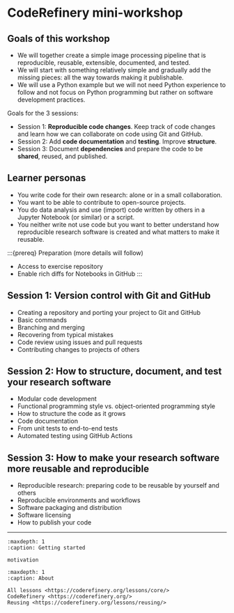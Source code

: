 # CodeRefinery mini-workshop


## Goals of this workshop

- We will together create a simple image processing pipeline that is reproducible, reusable, extensible, documented, and tested.
- We will start with something relatively simple and gradually add the missing pieces: all the way towards making it publishable.
- We will use a Python example but we will not need Python experience to follow and not
  focus on Python programming but rather on software development practices.

Goals for the 3 sessions:
- Session 1: **Reproducible code changes**. Keep track of code changes and learn how we can collaborate on code using Git and GitHub.
- Session 2: Add **code documentation** and **testing**. Improve **structure**.
- Session 3: Document **dependencies** and prepare the code to be **shared**, reused, and published.


## Learner personas

- You write code for their own research: alone or in a small collaboration.
- You want to be able to contribute to open-source projects.
- You do data analysis and use (import) code written by others in a Jupyter Notebook (or similar) or a script.
- You neither write not use code but you want to better understand how
  reproducible research software is created and what matters to make it
  reusable.


:::{prereq} Preparation (more details will follow)
- Access to exercise repository
- Enable rich diffs for Notebooks in GitHub
:::


## Session 1: Version control with Git and GitHub

- Creating a repository and porting your project to Git and GitHub
- Basic commands
- Branching and merging
- Recovering from typical mistakes
- Code review using issues and pull requests
- Contributing changes to projects of others


## Session 2: How to structure, document, and test your research software

- Modular code development
- Functional programming style vs. object-oriented programming style
- How to structure the code as it grows
- Code documentation
- From unit tests to end-to-end tests
- Automated testing using GitHub Actions


## Session 3: How to make your research software more reusable and reproducible

- Reproducible research: preparing code to be reusable by yourself and others
- Reproducible environments and workflows
- Software packaging and distribution
- Software licensing
- How to publish your code

---

```{toctree}
:maxdepth: 1
:caption: Getting started

motivation
```

```{toctree}
:maxdepth: 1
:caption: About

All lessons <https://coderefinery.org/lessons/core/>
CodeRefinery <https://coderefinery.org/>
Reusing <https://coderefinery.org/lessons/reusing/>
```
